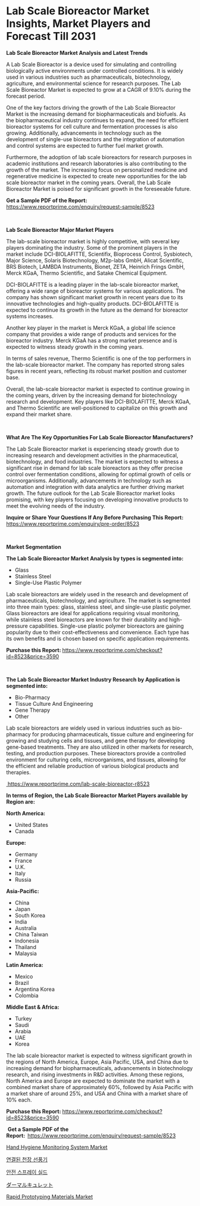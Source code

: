 <p><h1>Lab Scale Bioreactor Market Insights, Market Players and Forecast Till 2031</h1></p><p><strong>Lab Scale Bioreactor Market Analysis and Latest Trends</strong></p>
<p><p>A Lab Scale Bioreactor is a device used for simulating and controlling biologically active environments under controlled conditions. It is widely used in various industries such as pharmaceuticals, biotechnology, agriculture, and environmental science for research purposes. The Lab Scale Bioreactor Market is expected to grow at a CAGR of 9.10% during the forecast period.</p><p>One of the key factors driving the growth of the Lab Scale Bioreactor Market is the increasing demand for biopharmaceuticals and biofuels. As the biopharmaceutical industry continues to expand, the need for efficient bioreactor systems for cell culture and fermentation processes is also growing. Additionally, advancements in technology such as the development of single-use bioreactors and the integration of automation and control systems are expected to further fuel market growth.</p><p>Furthermore, the adoption of lab scale bioreactors for research purposes in academic institutions and research laboratories is also contributing to the growth of the market. The increasing focus on personalized medicine and regenerative medicine is expected to create new opportunities for the lab scale bioreactor market in the coming years. Overall, the Lab Scale Bioreactor Market is poised for significant growth in the foreseeable future.</p></p>
<p><strong>Get a Sample PDF of the Report:&nbsp;</strong> <a href="https://www.reportprime.com/enquiry/request-sample/8523">https://www.reportprime.com/enquiry/request-sample/8523</a></p>
<p>&nbsp;</p>
<p><strong>Lab Scale Bioreactor Major Market Players</strong></p>
<p><p>The lab-scale bioreactor market is highly competitive, with several key players dominating the industry. Some of the prominent players in the market include DCI-BIOLAFITTE, Scientifix, Bioprocess Control, Sysbiotech, Major Science, Solaris Biotechnology, M2p-labs GmbH, Alicat Scientific, BRS Biotech, LAMBDA Instruments, Bionet, ZETA, Heinrich Frings GmbH, Merck KGaA, Thermo Scientific, and Satake Chemical Equipment.</p><p>DCI-BIOLAFITTE is a leading player in the lab-scale bioreactor market, offering a wide range of bioreactor systems for various applications. The company has shown significant market growth in recent years due to its innovative technologies and high-quality products. DCI-BIOLAFITTE is expected to continue its growth in the future as the demand for bioreactor systems increases.</p><p>Another key player in the market is Merck KGaA, a global life science company that provides a wide range of products and services for the bioreactor industry. Merck KGaA has a strong market presence and is expected to witness steady growth in the coming years.</p><p>In terms of sales revenue, Thermo Scientific is one of the top performers in the lab-scale bioreactor market. The company has reported strong sales figures in recent years, reflecting its robust market position and customer base.</p><p>Overall, the lab-scale bioreactor market is expected to continue growing in the coming years, driven by the increasing demand for biotechnology research and development. Key players like DCI-BIOLAFITTE, Merck KGaA, and Thermo Scientific are well-positioned to capitalize on this growth and expand their market share.</p></p>
<p>&nbsp;</p>
<p><strong>What Are The Key Opportunities For Lab Scale Bioreactor Manufacturers?</strong></p>
<p><p>The Lab Scale Bioreactor market is experiencing steady growth due to increasing research and development activities in the pharmaceutical, biotechnology, and food industries. The market is expected to witness a significant rise in demand for lab scale bioreactors as they offer precise control over fermentation conditions, allowing for optimal growth of cells or microorganisms. Additionally, advancements in technology such as automation and integration with data analytics are further driving market growth. The future outlook for the Lab Scale Bioreactor market looks promising, with key players focusing on developing innovative products to meet the evolving needs of the industry.</p></p>
<p><strong>Inquire or Share Your Questions If Any Before Purchasing This Report:</strong> <a href="https://www.reportprime.com/enquiry/pre-order/8523">https://www.reportprime.com/enquiry/pre-order/8523</a></p>
<p>&nbsp;</p>
<p><strong>Market Segmentation</strong></p>
<p><strong>The Lab Scale Bioreactor Market Analysis by types is segmented into:</strong></p>
<p><ul><li>Glass</li><li>Stainless Steel</li><li>Single-Use Plastic Polymer</li></ul></p>
<p><p>Lab scale bioreactors are widely used in the research and development of pharmaceuticals, biotechnology, and agriculture. The market is segmented into three main types: glass, stainless steel, and single-use plastic polymer. Glass bioreactors are ideal for applications requiring visual monitoring, while stainless steel bioreactors are known for their durability and high-pressure capabilities. Single-use plastic polymer bioreactors are gaining popularity due to their cost-effectiveness and convenience. Each type has its own benefits and is chosen based on specific application requirements.</p></p>
<p><strong>Purchase this Report:&nbsp;</strong><a href="https://www.reportprime.com/checkout?id=8523&price=3590">https://www.reportprime.com/checkout?id=8523&price=3590</a></p>
<p>&nbsp;</p>
<p><strong>The Lab Scale Bioreactor Market Industry Research by Application is segmented into:</strong></p>
<p><ul><li>Bio-Pharmacy</li><li>Tissue Culture And Engineering</li><li>Gene Therapy</li><li>Other</li></ul></p>
<p><p>Lab scale bioreactors are widely used in various industries such as bio-pharmacy for producing pharmaceuticals, tissue culture and engineering for growing and studying cells and tissues, and gene therapy for developing gene-based treatments. They are also utilized in other markets for research, testing, and production purposes. These bioreactors provide a controlled environment for culturing cells, microorganisms, and tissues, allowing for the efficient and reliable production of various biological products and therapies.</p></p>
<p><a href="https://www.reportprime.com/lab-scale-bioreactor-r8523">&nbsp;https://www.reportprime.com/lab-scale-bioreactor-r8523</a></p>
<p><strong>In terms of Region, the Lab Scale Bioreactor Market Players available by Region are:</strong></p>
<p>
    <p> <strong> North America: </strong>
        <ul>
            <li>United States</li>
            <li>Canada</li>
        </ul>
        </p> 
    <p> <strong> Europe: </strong>
        <ul>
            <li>Germany</li>
            <li>France</li>
            <li>U.K.</li>
            <li>Italy</li>
            <li>Russia</li>
        </ul>
        </p> 
    <p> <strong> Asia-Pacific: </strong>
        <ul>
            <li>China</li>
            <li>Japan</li>
            <li>South Korea</li>
            <li>India</li>
            <li>Australia</li>
            <li>China Taiwan</li>
            <li>Indonesia</li>
            <li>Thailand</li>
            <li>Malaysia</li>
        </ul>
        </p> 
    <p> <strong> Latin America: </strong>
        <ul>
            <li>Mexico</li>
            <li>Brazil</li>
            <li>Argentina Korea</li>
            <li>Colombia</li>
        </ul>
        </p> 
    <p> <strong> Middle East & Africa: </strong>
        <ul>
            <li>Turkey</li>
            <li>Saudi</li>
            <li>Arabia</li>
            <li>UAE</li>
            <li>Korea</li>
        </ul>
    </p>
    </p>
<p><p>The lab scale bioreactor market is expected to witness significant growth in the regions of North America, Europe, Asia Pacific, USA, and China due to increasing demand for biopharmaceuticals, advancements in biotechnology research, and rising investments in R&D activities. Among these regions, North America and Europe are expected to dominate the market with a combined market share of approximately 60%, followed by Asia Pacific with a market share of around 25%, and USA and China with a market share of 10% each.</p></p>
<p><strong>Purchase this Report: </strong><a href="https://www.reportprime.com/checkout?id=8523&price=3590">https://www.reportprime.com/checkout?id=8523&price=3590</a></p>
<p>&nbsp;<strong>Get a Sample PDF of the Report:&nbsp;&nbsp;</strong><a href="https://www.reportprime.com/enquiry/request-sample/8523">https://www.reportprime.com/enquiry/request-sample/8523</a></p>
<p><strong></strong></p>
<p><p><a href="https://github.com/indrystar/Market-Research-Report-List-2/blob/main/hand-hygiene-monitoring-system-market.md">Hand Hygiene Monitoring System Market</a></p><p><a href="https://github.com/PercyHagernes9778/Market-Research-Report-List-1/blob/main/603657021003.md">연결된 천장 선풍기</a></p><p><a href="https://medium.com/@desmondmraz12023/%EC%95%88%EC%A0%84-%EC%8A%A4%ED%94%84%EB%A0%88%EC%9D%B4-%EB%B0%A9%ED%98%B8-%EC%8B%9C%EC%9E%A5-%EC%A0%84%EB%A7%9D-%EC%82%B0%EC%97%85-%EA%B0%9C%EC%9A%94-%EB%B0%8F-%EC%98%88%EC%B8%A1-2024%EB%85%84%EB%B6%80%ED%84%B0-2031%EB%85%84%EA%B9%8C%EC%A7%80-3dabd33fcc7e">안전 스프레이 실드</a></p><p><a href="https://github.com/ddwcuskozol07187/Market-Research-Report-List-1/blob/main/997166422948.md">ダーマルキュレット</a></p><p><a href="https://issuu.com/reportprime-2/docs/rapid-prototyping-materials-market-size-2030.pptx">Rapid Prototyping Materials Market</a></p></p>